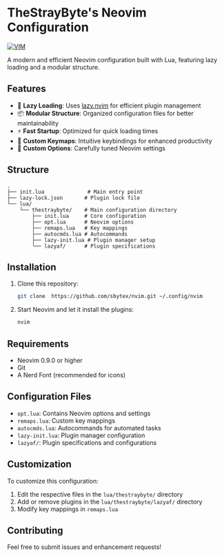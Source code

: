 # TheStrayByte's Neovim Configuration
[![VIM](https://i.postimg.cc/YSb8WH9G/vim.png)](https://github.com/sbytex/nvim)


A modern and efficient Neovim configuration built with Lua, featuring lazy loading and a modular structure.

## Features

- 🚀 **Lazy Loading**: Uses [lazy.nvim](https://github.com/folke/lazy.nvim) for efficient plugin management
- 📦 **Modular Structure**: Organized configuration files for better maintainability
- ⚡ **Fast Startup**: Optimized for quick loading times
- 🎨 **Custom Keymaps**: Intuitive keybindings for enhanced productivity
- 🔧 **Custom Options**: Carefully tuned Neovim settings

## Structure

```
.
├── init.lua              # Main entry point
├── lazy-lock.json       # Plugin lock file
└── lua/
    └── thestraybyte/    # Main configuration directory
        ├── init.lua     # Core configuration
        ├── opt.lua      # Neovim options
        ├── remaps.lua   # Key mappings
        ├── autocmds.lua # Autocommands
        ├── lazy-init.lua # Plugin manager setup
        └── lazyaf/      # Plugin specifications
```

## Installation

1. Clone this repository:
   ```bash
   git clone  https://github.com/sbytex/nvim.git ~/.config/nvim
   ```

2. Start Neovim and let it install the plugins:
   ```bash
   nvim
   ```

## Requirements

- Neovim 0.9.0 or higher
- Git
- A Nerd Font (recommended for icons)

## Configuration Files

- `opt.lua`: Contains Neovim options and settings
- `remaps.lua`: Custom key mappings
- `autocmds.lua`: Autocommands for automated tasks
- `lazy-init.lua`: Plugin manager configuration
- `lazyaf/`: Plugin specifications and configurations

## Customization

To customize this configuration:

1. Edit the respective files in the `lua/thestraybyte/` directory
2. Add or remove plugins in the `lua/thestraybyte/lazyaf/` directory
3. Modify key mappings in `remaps.lua`


## Contributing

Feel free to submit issues and enhancement requests!
